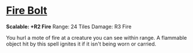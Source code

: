 # [Fire Bolt](Player%20Handbook/Spells/Primary/Fire%20Bolt.md)
**Scalable: +R2 Fire**
Range: 24 Tiles
Damage: R3 Fire

You hurl a mote of fire at a creature you can see within range. A flammable object hit by this spell ignites it if it isn't being worn or carried.